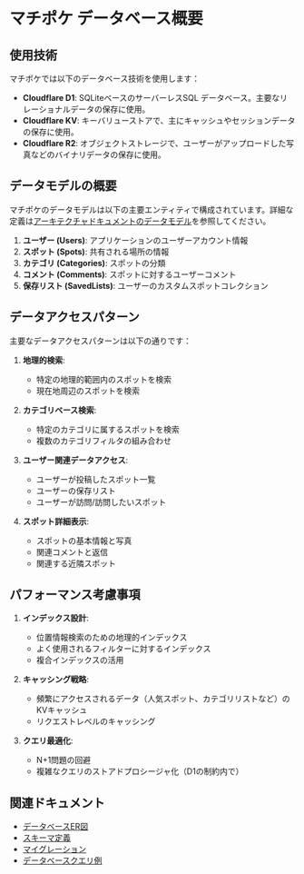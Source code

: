 # マチポケ データベース概要

## 使用技術

マチポケでは以下のデータベース技術を使用します：

- **Cloudflare D1**: SQLiteベースのサーバーレスSQL データベース。主要なリレーショナルデータの保存に使用。
- **Cloudflare KV**: キーバリューストアで、主にキャッシュやセッションデータの保存に使用。
- **Cloudflare R2**: オブジェクトストレージで、ユーザーがアップロードした写真などのバイナリデータの保存に使用。

## データモデルの概要

マチポケのデータモデルは以下の主要エンティティで構成されています。詳細な定義は[アーキテクチャドキュメントのデータモデル](/docs/architecture/data-model.md)を参照してください。

1. **ユーザー (Users)**: アプリケーションのユーザーアカウント情報
2. **スポット (Spots)**: 共有される場所の情報
3. **カテゴリ (Categories)**: スポットの分類
4. **コメント (Comments)**: スポットに対するユーザーコメント
5. **保存リスト (SavedLists)**: ユーザーのカスタムスポットコレクション

## データアクセスパターン

主要なデータアクセスパターンは以下の通りです：

1. **地理的検索**: 
   - 特定の地理的範囲内のスポットを検索
   - 現在地周辺のスポットを検索

2. **カテゴリベース検索**:
   - 特定のカテゴリに属するスポットを検索
   - 複数のカテゴリフィルタの組み合わせ

3. **ユーザー関連データアクセス**:
   - ユーザーが投稿したスポット一覧
   - ユーザーの保存リスト
   - ユーザーが訪問/訪問したいスポット

4. **スポット詳細表示**:
   - スポットの基本情報と写真
   - 関連コメントと返信
   - 関連する近隣スポット

## パフォーマンス考慮事項

1. **インデックス設計**:
   - 位置情報検索のための地理的インデックス
   - よく使用されるフィルターに対するインデックス
   - 複合インデックスの活用

2. **キャッシング戦略**:
   - 頻繁にアクセスされるデータ（人気スポット、カテゴリリストなど）のKVキャッシュ
   - リクエストレベルのキャッシング

3. **クエリ最適化**:
   - N+1問題の回避
   - 複雑なクエリのストアドプロシージャ化（D1の制約内で）

## 関連ドキュメント

- [データベースER図](/docs/database/er-diagram.md)
- [スキーマ定義](/docs/database/schema.md)
- [マイグレーション](/docs/database/migrations.md)
- [データベースクエリ例](/docs/database/queries.md)
